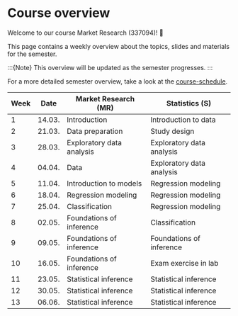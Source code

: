 # Course overview

Welcome to our course Market Research (337094)! 👋  

This page contains a weekly overview about the topics, slides and materials for the semester.

:::{Note}
This overview will be updated as the semester progresses.
:::


For a more detailed semester overview, take a look at the [course-schedule](../files/course-schedule.md). 

|	Week	|	Date	|	Market Research (MR)	|	Statistics (S)	|
|	---	|	---	|	---	|	---	|
|	1	|	14.03.	|	Introduction	|	Introduction to data	|
|	2	|	21.03.	|	Data preparation	|	Study design	|
|	3	|	28.03.	|	Exploratory data analysis	|	Exploratory data analysis	|
|	4	|	04.04.	|	Data	|	Exploratory data analysis	|
|	5	|	11.04.	|	Introduction to models	|	Regression modeling	|
|	6	|	18.04.	|	Regression modeling	|	Regression modeling	|
|	7	|	25.04.	|	Classification	|	Regression modeling	|
|	8	|	02.05.	|	Foundations of inference	|	Classification	|
|	9	|	09.05.	|	Foundations of inference	|	Foundations of inference	|
|	10	|	16.05.	|	Foundations of inference	|	Exam exercise in lab	|
|	11	|	23.05.	|	Statistical inference	|	Statistical inference	|
|	12	|	30.05.	|	Statistical inference	|	Statistical inference	|
|	13	|	06.06.	|	Statistical inference	|	Statistical inference	|
